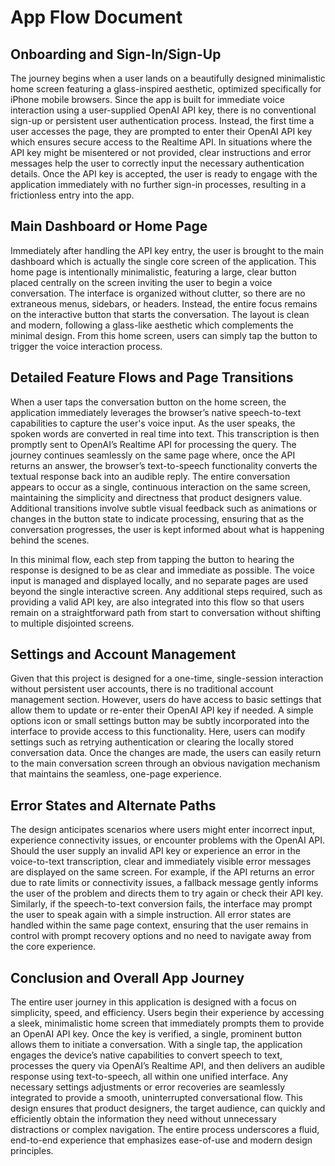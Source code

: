 # App Flow Document

## Onboarding and Sign-In/Sign-Up
The journey begins when a user lands on a beautifully designed minimalistic home screen featuring a glass-inspired aesthetic, optimized specifically for iPhone mobile browsers. Since the app is built for immediate voice interaction using a user-supplied OpenAI API key, there is no conventional sign-up or persistent user authentication process. Instead, the first time a user accesses the page, they are prompted to enter their OpenAI API key which ensures secure access to the Realtime API. In situations where the API key might be misentered or not provided, clear instructions and error messages help the user to correctly input the necessary authentication details. Once the API key is accepted, the user is ready to engage with the application immediately with no further sign-in processes, resulting in a frictionless entry into the app.

## Main Dashboard or Home Page
Immediately after handling the API key entry, the user is brought to the main dashboard which is actually the single core screen of the application. This home page is intentionally minimalistic, featuring a large, clear button placed centrally on the screen inviting the user to begin a voice conversation. The interface is organized without clutter, so there are no extraneous menus, sidebars, or headers. Instead, the entire focus remains on the interactive button that starts the conversation. The layout is clean and modern, following a glass-like aesthetic which complements the minimal design. From this home screen, users can simply tap the button to trigger the voice interaction process.

## Detailed Feature Flows and Page Transitions
When a user taps the conversation button on the home screen, the application immediately leverages the browser’s native speech-to-text capabilities to capture the user's voice input. As the user speaks, the spoken words are converted in real time into text. This transcription is then promptly sent to OpenAI’s Realtime API for processing the query. The journey continues seamlessly on the same page where, once the API returns an answer, the browser’s text-to-speech functionality converts the textual response back into an audible reply. The entire conversation appears to occur as a single, continuous interaction on the same screen, maintaining the simplicity and directness that product designers value. Additional transitions involve subtle visual feedback such as animations or changes in the button state to indicate processing, ensuring that as the conversation progresses, the user is kept informed about what is happening behind the scenes.

In this minimal flow, each step from tapping the button to hearing the response is designed to be as clear and immediate as possible. The voice input is managed and displayed locally, and no separate pages are used beyond the single interactive screen. Any additional steps required, such as providing a valid API key, are also integrated into this flow so that users remain on a straightforward path from start to conversation without shifting to multiple disjointed screens.

## Settings and Account Management
Given that this project is designed for a one-time, single-session interaction without persistent user accounts, there is no traditional account management section. However, users do have access to basic settings that allow them to update or re-enter their OpenAI API key if needed. A simple options icon or small settings button may be subtly incorporated into the interface to provide access to this functionality. Here, users can modify settings such as retrying authentication or clearing the locally stored conversation data. Once the changes are made, the users can easily return to the main conversation screen through an obvious navigation mechanism that maintains the seamless, one-page experience.

## Error States and Alternate Paths
The design anticipates scenarios where users might enter incorrect input, experience connectivity issues, or encounter problems with the OpenAI API. Should the user supply an invalid API key or experience an error in the voice-to-text transcription, clear and immediately visible error messages are displayed on the same screen. For example, if the API returns an error due to rate limits or connectivity issues, a fallback message gently informs the user of the problem and directs them to try again or check their API key. Similarly, if the speech-to-text conversion fails, the interface may prompt the user to speak again with a simple instruction. All error states are handled within the same page context, ensuring that the user remains in control with prompt recovery options and no need to navigate away from the core experience.

## Conclusion and Overall App Journey
The entire user journey in this application is designed with a focus on simplicity, speed, and efficiency. Users begin their experience by accessing a sleek, minimalistic home screen that immediately prompts them to provide an OpenAI API key. Once the key is verified, a single, prominent button allows them to initiate a conversation. With a single tap, the application engages the device’s native capabilities to convert speech to text, processes the query via OpenAI’s Realtime API, and then delivers an audible response using text-to-speech, all within one unified interface. Any necessary settings adjustments or error recoveries are seamlessly integrated to provide a smooth, uninterrupted conversational flow. This design ensures that product designers, the target audience, can quickly and efficiently obtain the information they need without unnecessary distractions or complex navigation. The entire process underscores a fluid, end-to-end experience that emphasizes ease-of-use and modern design principles.
